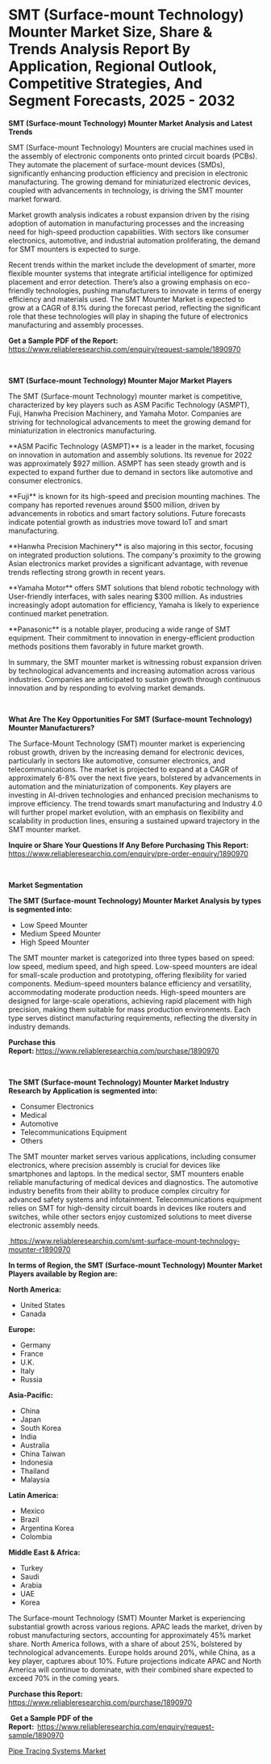 <p><h1>SMT (Surface-mount Technology) Mounter Market Size, Share & Trends Analysis Report By Application, Regional Outlook, Competitive Strategies, And Segment Forecasts, 2025 - 2032</h1></p><p><strong>SMT (Surface-mount Technology) Mounter Market Analysis and Latest Trends</strong></p>
<p><p>SMT (Surface-mount Technology) Mounters are crucial machines used in the assembly of electronic components onto printed circuit boards (PCBs). They automate the placement of surface-mount devices (SMDs), significantly enhancing production efficiency and precision in electronic manufacturing. The growing demand for miniaturized electronic devices, coupled with advancements in technology, is driving the SMT mounter market forward.</p><p>Market growth analysis indicates a robust expansion driven by the rising adoption of automation in manufacturing processes and the increasing need for high-speed production capabilities. With sectors like consumer electronics, automotive, and industrial automation proliferating, the demand for SMT mounters is expected to surge. </p><p>Recent trends within the market include the development of smarter, more flexible mounter systems that integrate artificial intelligence for optimized placement and error detection. There’s also a growing emphasis on eco-friendly technologies, pushing manufacturers to innovate in terms of energy efficiency and materials used. The SMT Mounter Market is expected to grow at a CAGR of 8.1% during the forecast period, reflecting the significant role that these technologies will play in shaping the future of electronics manufacturing and assembly processes.</p></p>
<p><strong>Get a Sample PDF of the Report:&nbsp;</strong> <a href="https://www.reliableresearchiq.com/enquiry/request-sample/1890970?utm_campaign=2302&utm_medium=2&utm_source=Github&utm_content=ia&utm_term=01032025&utm_id=smt-surface-mount-technology-mounter">https://www.reliableresearchiq.com/enquiry/request-sample/1890970</a></p>
<p>&nbsp;</p>
<p><strong>SMT (Surface-mount Technology) Mounter Major Market Players</strong></p>
<p><p>The SMT (Surface-mount Technology) mounter market is competitive, characterized by key players such as ASM Pacific Technology (ASMPT), Fuji, Hanwha Precision Machinery, and Yamaha Motor. Companies are striving for technological advancements to meet the growing demand for miniaturization in electronics manufacturing.</p><p>**ASM Pacific Technology (ASMPT)** is a leader in the market, focusing on innovation in automation and assembly solutions. Its revenue for 2022 was approximately $927 million. ASMPT has seen steady growth and is expected to expand further due to demand in sectors like automotive and consumer electronics.</p><p>**Fuji** is known for its high-speed and precision mounting machines. The company has reported revenues around $500 million, driven by advancements in robotics and smart factory solutions. Future forecasts indicate potential growth as industries move toward IoT and smart manufacturing.</p><p>**Hanwha Precision Machinery** is also majoring in this sector, focusing on integrated production solutions. The company's proximity to the growing Asian electronics market provides a significant advantage, with revenue trends reflecting strong growth in recent years.</p><p>**Yamaha Motor** offers SMT solutions that blend robotic technology with User-friendly interfaces, with sales nearing $300 million. As industries increasingly adopt automation for efficiency, Yamaha is likely to experience continued market penetration.</p><p>**Panasonic** is a notable player, producing a wide range of SMT equipment. Their commitment to innovation in energy-efficient production methods positions them favorably in future market growth.</p><p>In summary, the SMT mounter market is witnessing robust expansion driven by technological advancements and increasing automation across various industries. Companies are anticipated to sustain growth through continuous innovation and by responding to evolving market demands.</p></p>
<p>&nbsp;</p>
<p><strong>What Are The Key Opportunities For SMT (Surface-mount Technology) Mounter Manufacturers?</strong></p>
<p><p>The Surface-Mount Technology (SMT) mounter market is experiencing robust growth, driven by the increasing demand for electronic devices, particularly in sectors like automotive, consumer electronics, and telecommunications. The market is projected to expand at a CAGR of approximately 6-8% over the next five years, bolstered by advancements in automation and the miniaturization of components. Key players are investing in AI-driven technologies and enhanced precision mechanisms to improve efficiency. The trend towards smart manufacturing and Industry 4.0 will further propel market evolution, with an emphasis on flexibility and scalability in production lines, ensuring a sustained upward trajectory in the SMT mounter market.</p></p>
<p><strong>Inquire or Share Your Questions If Any Before Purchasing This Report:</strong> <a href="https://www.reliableresearchiq.com/enquiry/pre-order-enquiry/1890970?utm_campaign=2302&utm_medium=2&utm_source=Github&utm_content=ia&utm_term=01032025&utm_id=smt-surface-mount-technology-mounter">https://www.reliableresearchiq.com/enquiry/pre-order-enquiry/1890970</a></p>
<p>&nbsp;</p>
<p><strong>Market Segmentation</strong></p>
<p><strong>The SMT (Surface-mount Technology) Mounter Market Analysis by types is segmented into:</strong></p>
<p><ul><li>Low Speed Mounter</li><li>Medium Speed Mounter</li><li>High Speed Mounter</li></ul></p>
<p><p>The SMT mounter market is categorized into three types based on speed: low speed, medium speed, and high speed. Low-speed mounters are ideal for small-scale production and prototyping, offering flexibility for varied components. Medium-speed mounters balance efficiency and versatility, accommodating moderate production needs. High-speed mounters are designed for large-scale operations, achieving rapid placement with high precision, making them suitable for mass production environments. Each type serves distinct manufacturing requirements, reflecting the diversity in industry demands.</p></p>
<p><strong>Purchase this Report:&nbsp;</strong><a href="https://www.reliableresearchiq.com/purchase/1890970?utm_campaign=2302&utm_medium=2&utm_source=Github&utm_content=ia&utm_term=01032025&utm_id=smt-surface-mount-technology-mounter">https://www.reliableresearchiq.com/purchase/1890970</a></p>
<p>&nbsp;</p>
<p><strong>The SMT (Surface-mount Technology) Mounter Market Industry Research by Application is segmented into:</strong></p>
<p><ul><li>Consumer Electronics</li><li>Medical</li><li>Automotive</li><li>Telecommunications Equipment</li><li>Others</li></ul></p>
<p><p>The SMT mounter market serves various applications, including consumer electronics, where precision assembly is crucial for devices like smartphones and laptops. In the medical sector, SMT mounters enable reliable manufacturing of medical devices and diagnostics. The automotive industry benefits from their ability to produce complex circuitry for advanced safety systems and infotainment. Telecommunications equipment relies on SMT for high-density circuit boards in devices like routers and switches, while other sectors enjoy customized solutions to meet diverse electronic assembly needs.</p></p>
<p><a href="https://www.reliableresearchiq.com/smt-surface-mount-technology-mounter-r1890970?utm_campaign=2302&utm_medium=2&utm_source=Github&utm_content=ia&utm_term=01032025&utm_id=smt-surface-mount-technology-mounter">&nbsp;https://www.reliableresearchiq.com/smt-surface-mount-technology-mounter-r1890970</a></p>
<p><strong>In terms of Region, the SMT (Surface-mount Technology) Mounter Market Players available by Region are:</strong></p>
<p>
    <p> <strong> North America: </strong>
        <ul>
            <li>United States</li>
            <li>Canada</li>
        </ul>
        </p> 
    <p> <strong> Europe: </strong>
        <ul>
            <li>Germany</li>
            <li>France</li>
            <li>U.K.</li>
            <li>Italy</li>
            <li>Russia</li>
        </ul>
        </p> 
    <p> <strong> Asia-Pacific: </strong>
        <ul>
            <li>China</li>
            <li>Japan</li>
            <li>South Korea</li>
            <li>India</li>
            <li>Australia</li>
            <li>China Taiwan</li>
            <li>Indonesia</li>
            <li>Thailand</li>
            <li>Malaysia</li>
        </ul>
        </p> 
    <p> <strong> Latin America: </strong>
        <ul>
            <li>Mexico</li>
            <li>Brazil</li>
            <li>Argentina Korea</li>
            <li>Colombia</li>
        </ul>
        </p> 
    <p> <strong> Middle East & Africa: </strong>
        <ul>
            <li>Turkey</li>
            <li>Saudi</li>
            <li>Arabia</li>
            <li>UAE</li>
            <li>Korea</li>
        </ul>
    </p>
    </p>
<p><p>The Surface-mount Technology (SMT) Mounter Market is experiencing substantial growth across various regions. APAC leads the market, driven by robust manufacturing sectors, accounting for approximately 45% market share. North America follows, with a share of about 25%, bolstered by technological advancements. Europe holds around 20%, while China, as a key player, captures about 10%. Future projections indicate APAC and North America will continue to dominate, with their combined share expected to exceed 70% in the coming years.</p></p>
<p><strong>Purchase this Report: </strong><a href="https://www.reliableresearchiq.com/purchase/1890970?utm_campaign=2302&utm_medium=2&utm_source=Github&utm_content=ia&utm_term=01032025&utm_id=smt-surface-mount-technology-mounter">https://www.reliableresearchiq.com/purchase/1890970</a></p>
<p>&nbsp;<strong>Get a Sample PDF of the Report:&nbsp;&nbsp;</strong><a href="https://www.reliableresearchiq.com/enquiry/request-sample/1890970?utm_campaign=2302&utm_medium=2&utm_source=Github&utm_content=ia&utm_term=01032025&utm_id=smt-surface-mount-technology-mounter">https://www.reliableresearchiq.com/enquiry/request-sample/1890970</a></p>
<p><strong></strong></p>
<p><p><a href="https://github.com/FosterFahey91/Market-Research-Report-List-1/blob/main/pipe-tracing-systems-market.md?utm_campaign=2302&utm_medium=2&utm_source=Github&utm_content=ia&utm_term=01032025&utm_id=smt-surface-mount-technology-mounter">Pipe Tracing Systems Market</a></p></p>